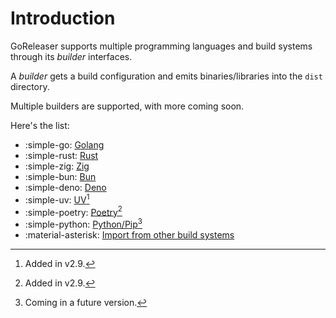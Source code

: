 # Introduction

GoReleaser supports multiple programming languages and build
systems through its _builder_ interfaces.

A _builder_ gets a build configuration and emits binaries/libraries into the
`dist` directory.

Multiple builders are supported, with more coming soon.

Here's the list:

<div class="grid cards" markdown>

- :simple-go: [Golang](./go.md)
- :simple-rust: [Rust](./rust.md)
- :simple-zig: [Zig](./zig.md)
- :simple-bun: [Bun](./bun.md)
- :simple-deno: [Deno](./deno.md)
- :simple-uv: [UV](./uv.md)[^v2.9]
- :simple-poetry: [Poetry](./poetry.md)[^v2.9]
- :simple-python: [Python/Pip](./python.md)[^soon]
- :material-asterisk: [Import from other build systems](../prebuilt.md)

</div>

[^v2.9]: Added in v2.9.

[^soon]: Coming in a future version.
